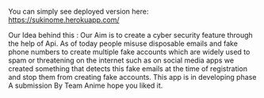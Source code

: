 You can simply see deployed version here: https://sukinome.herokuapp.com/

Our Idea behind this : Our Aim is  to create a cyber security feature through the help of Api.
As of today people misuse disposable emails and fake phone numbers to create multiple fake accounts which are widely used to spam or threatening on the internet such as on social media apps we  created something that detects this fake emails at the time of registration and stop them from creating fake accounts.
This app is in developing phase
A submission By Team Anime hope you liked it.
